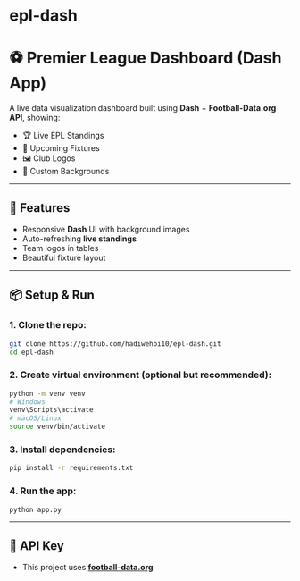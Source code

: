 # epl-dash

# ⚽ Premier League Dashboard (Dash App)

A live data visualization dashboard built using **Dash** + **Football-Data.org API**, showing:

- 🏆 Live EPL Standings  
- 📅 Upcoming Fixtures  
- 🖼️ Club Logos  
- 🎨 Custom Backgrounds  

---

## 🚀 Features

- Responsive **Dash** UI with background images  
- Auto-refreshing **live standings**  
- Team logos in tables  
- Beautiful fixture layout  

---

## 📦 Setup & Run

### 1. Clone the repo:

```bash
git clone https://github.com/hadiwehbi10/epl-dash.git
cd epl-dash
```

### 2. Create virtual environment (optional but recommended):

```bash
python -m venv venv
# Windows
venv\Scripts\activate
# macOS/Linux
source venv/bin/activate
```

### 3. Install dependencies:

```bash
pip install -r requirements.txt
```

### 4. Run the app:

```bash
python app.py
```

---

## 🔐 API Key

- This project uses **[football-data.org](https://www.football-data.org/)**
